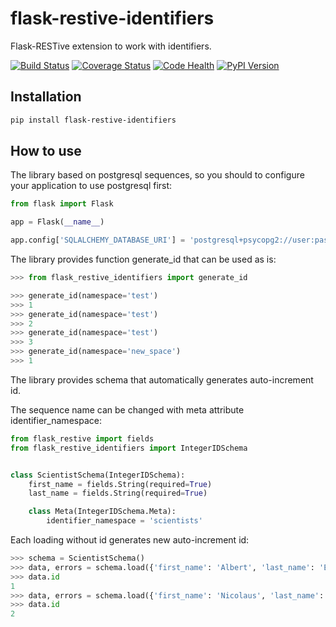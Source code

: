 # flask-restive-identifiers
Flask-RESTive extension to work with identifiers.

[![Build Status](https://travis-ci.org/left-join/flask-restive-identifiers.svg?branch=master)](https://travis-ci.org/left-join/flask-restive-identifiers)
[![Coverage Status](https://coveralls.io/repos/github/left-join/flask-restive-identifiers/badge.svg?branch=master)](https://coveralls.io/github/left-join/flask-restive-identifiers?branch=master)
[![Code Health](https://landscape.io/github/left-join/flask-restive-identifiers/master/landscape.svg?style=flat)](https://landscape.io/github/left-join/flask-restive-identifiers/master)
[![PyPI Version](https://img.shields.io/pypi/v/Flask-RESTive-Identifiers.svg)](https://pypi.python.org/pypi/Flask-RESTive-Identifiers)


## Installation
```bash
pip install flask-restive-identifiers
```

## How to use

The library based on postgresql sequences, so you should to configure your
application to use postgresql first:
```python
from flask import Flask

app = Flask(__name__)

app.config['SQLALCHEMY_DATABASE_URI'] = 'postgresql+psycopg2://user:password@localhost:5432/database'
```

The library provides function generate_id that can be used as is:
```python
>>> from flask_restive_identifiers import generate_id

>>> generate_id(namespace='test')
>>> 1
>>> generate_id(namespace='test')
>>> 2
>>> generate_id(namespace='test')
>>> 3
>>> generate_id(namespace='new_space')
>>> 1
```

The library provides schema that automatically generates auto-increment id.

The sequence name can be changed with meta attribute identifier_namespace:
```python
from flask_restive import fields
from flask_restive_identifiers import IntegerIDSchema


class ScientistSchema(IntegerIDSchema):
    first_name = fields.String(required=True)
    last_name = fields.String(required=True)

    class Meta(IntegerIDSchema.Meta):
        identifier_namespace = 'scientists'

```

Each loading without id generates new auto-increment id:
```python
>>> schema = ScientistSchema()
>>> data, errors = schema.load({'first_name': 'Albert', 'last_name': 'Einstein'})
>>> data.id
1
>>> data, errors = schema.load({'first_name': 'Nicolaus', 'last_name': 'Copernicus'})
>>> data.id
2
```
